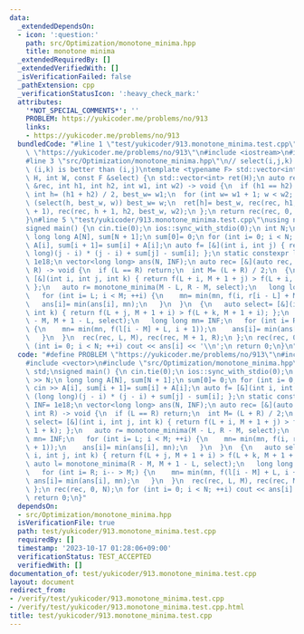 ```yaml
---
data:
  _extendedDependsOn:
  - icon: ':question:'
    path: src/Optimization/monotone_minima.hpp
    title: monotone minima
  _extendedRequiredBy: []
  _extendedVerifiedWith: []
  _isVerificationFailed: false
  _pathExtension: cpp
  _verificationStatusIcon: ':heavy_check_mark:'
  attributes:
    '*NOT_SPECIAL_COMMENTS*': ''
    PROBLEM: https://yukicoder.me/problems/no/913
    links:
    - https://yukicoder.me/problems/no/913
  bundledCode: "#line 1 \"test/yukicoder/913.monotone_minima.test.cpp\"\n#define PROBLEM\
    \ \"https://yukicoder.me/problems/no/913\"\n#include <iostream>\n#include <vector>\n\
    #line 3 \"src/Optimization/monotone_minima.hpp\"\n// select(i,j,k) -> true if\
    \ (i,k) is better than (i,j)\ntemplate <typename F> std::vector<int> monotone_minima(int\
    \ H, int W, const F &select) {\n std::vector<int> ret(H);\n auto rec= [&](auto\
    \ &rec, int h1, int h2, int w1, int w2) -> void {\n  if (h1 == h2) return;\n \
    \ int h= (h1 + h2) / 2, best_w= w1;\n  for (int w= w1 + 1; w < w2; ++w)\n   if\
    \ (select(h, best_w, w)) best_w= w;\n  ret[h]= best_w, rec(rec, h1, h, w1, best_w\
    \ + 1), rec(rec, h + 1, h2, best_w, w2);\n };\n return rec(rec, 0, H, 0, W), ret;\n\
    }\n#line 5 \"test/yukicoder/913.monotone_minima.test.cpp\"\nusing namespace std;\n\
    signed main() {\n cin.tie(0);\n ios::sync_with_stdio(0);\n int N;\n cin >> N;\n\
    \ long long A[N], sum[N + 1];\n sum[0]= 0;\n for (int i= 0; i < N; ++i) cin >>\
    \ A[i], sum[i + 1]= sum[i] + A[i];\n auto f= [&](int i, int j) { return (long\
    \ long)(j - i) * (j - i) + sum[j] - sum[i]; };\n static constexpr long long INF=\
    \ 1e18;\n vector<long long> ans(N, INF);\n auto rec= [&](auto rec, int L, int\
    \ R) -> void {\n  if (L == R) return;\n  int M= (L + R) / 2;\n  {\n   auto select=\
    \ [&](int i, int j, int k) { return f(L + i, M + 1 + j) > f(L + i, M + 1 + k);\
    \ };\n   auto r= monotone_minima(M - L, R - M, select);\n   long long mn= INF;\n\
    \   for (int i= L; i < M; ++i) {\n    mn= min(mn, f(i, r[i - L] + M + 1));\n \
    \   ans[i]= min(ans[i], mn);\n   }\n  }\n  {\n   auto select= [&](int i, int j,\
    \ int k) { return f(L + j, M + 1 + i) > f(L + k, M + 1 + i); };\n   auto l= monotone_minima(R\
    \ - M, M + 1 - L, select);\n   long long mn= INF;\n   for (int i= R; i-- > M;)\
    \ {\n    mn= min(mn, f(l[i - M] + L, i + 1));\n    ans[i]= min(ans[i], mn);\n\
    \   }\n  }\n  rec(rec, L, M), rec(rec, M + 1, R);\n };\n rec(rec, 0, N);\n for\
    \ (int i= 0; i < N; ++i) cout << ans[i] << '\\n';\n return 0;\n}\n"
  code: "#define PROBLEM \"https://yukicoder.me/problems/no/913\"\n#include <iostream>\n\
    #include <vector>\n#include \"src/Optimization/monotone_minima.hpp\"\nusing namespace\
    \ std;\nsigned main() {\n cin.tie(0);\n ios::sync_with_stdio(0);\n int N;\n cin\
    \ >> N;\n long long A[N], sum[N + 1];\n sum[0]= 0;\n for (int i= 0; i < N; ++i)\
    \ cin >> A[i], sum[i + 1]= sum[i] + A[i];\n auto f= [&](int i, int j) { return\
    \ (long long)(j - i) * (j - i) + sum[j] - sum[i]; };\n static constexpr long long\
    \ INF= 1e18;\n vector<long long> ans(N, INF);\n auto rec= [&](auto rec, int L,\
    \ int R) -> void {\n  if (L == R) return;\n  int M= (L + R) / 2;\n  {\n   auto\
    \ select= [&](int i, int j, int k) { return f(L + i, M + 1 + j) > f(L + i, M +\
    \ 1 + k); };\n   auto r= monotone_minima(M - L, R - M, select);\n   long long\
    \ mn= INF;\n   for (int i= L; i < M; ++i) {\n    mn= min(mn, f(i, r[i - L] + M\
    \ + 1));\n    ans[i]= min(ans[i], mn);\n   }\n  }\n  {\n   auto select= [&](int\
    \ i, int j, int k) { return f(L + j, M + 1 + i) > f(L + k, M + 1 + i); };\n  \
    \ auto l= monotone_minima(R - M, M + 1 - L, select);\n   long long mn= INF;\n\
    \   for (int i= R; i-- > M;) {\n    mn= min(mn, f(l[i - M] + L, i + 1));\n   \
    \ ans[i]= min(ans[i], mn);\n   }\n  }\n  rec(rec, L, M), rec(rec, M + 1, R);\n\
    \ };\n rec(rec, 0, N);\n for (int i= 0; i < N; ++i) cout << ans[i] << '\\n';\n\
    \ return 0;\n}"
  dependsOn:
  - src/Optimization/monotone_minima.hpp
  isVerificationFile: true
  path: test/yukicoder/913.monotone_minima.test.cpp
  requiredBy: []
  timestamp: '2023-10-17 01:28:06+09:00'
  verificationStatus: TEST_ACCEPTED
  verifiedWith: []
documentation_of: test/yukicoder/913.monotone_minima.test.cpp
layout: document
redirect_from:
- /verify/test/yukicoder/913.monotone_minima.test.cpp
- /verify/test/yukicoder/913.monotone_minima.test.cpp.html
title: test/yukicoder/913.monotone_minima.test.cpp
---
```

